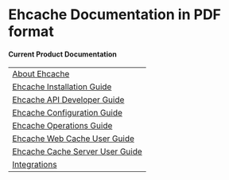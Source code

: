 ---
---

# Ehcache Documentation in PDF format

#### Current Product Documentation

| |
|:----|
|<a href="/generated/2.10.4/pdf/About_Ehcache.pdf" target="_blank">About Ehcache</a>|
|<a href="/generated/2.10.4/pdf/Ehcache_Installation_Guide.pdf" target="_blank">Ehcache Installation Guide</a>|
|<a href="/generated/2.10.4/pdf/Ehcache_API_Developer_Guide.pdf" target="_blank">Ehcache API Developer Guide</a>|
|<a href="/generated/2.10.4/pdf/Ehcache_Configuration_Guide.pdf" target="_blank">Ehcache Configuration Guide</a>|
|<a href="/generated/2.10.4/pdf/Ehcache_Operations_Guide.pdf" target="_blank">Ehcache Operations Guide</a>|
|<a href="/generated/2.10.4/pdf/Ehcache_Web_Cache_User_Guide.pdf" target="_blank">Ehcache Web Cache User Guide</a>|
|<a href="/generated/2.10.4/pdf/Ehcache_Cache_Server_User_Guide.pdf" target="_blank">Ehcache Cache Server User Guide</a>|
|<a href="/generated/2.10.4/pdf/Integrations.pdf" target="_blank">Integrations</a>|

